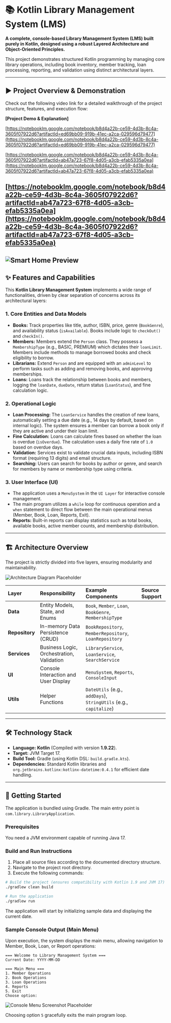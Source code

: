 # 📚 Kotlin Library Management System (LMS)

**A complete, console-based Library Management System (LMS) built purely in Kotlin, designed using a robust Layered Architecture and Object-Oriented Principles.**

This project demonstrates structured Kotlin programming by managing core library operations, including book inventory, member tracking, loan processing, reporting, and validation using distinct architectural layers.

---

## ▶️ Project Overview & Demonstration

Check out the following video link for a detailed walkthrough of the project structure, features, and execution flow:

**[Project Demo & Explanation]**

[https://notebooklm.google.com/notebook/b8d4a22b-ce59-4d3b-8c4a-3605f07922d6?artifactId=ed69bb09-919b-41ec-a2ca-029596d79477](https://notebooklm.google.com/notebook/b8d4a22b-ce59-4d3b-8c4a-3605f07922d6?artifactId=ed69bb09-919b-41ec-a2ca-029596d79477)

[https://notebooklm.google.com/notebook/b8d4a22b-ce59-4d3b-8c4a-3605f07922d6?artifactId=ab47a723-67f8-4d05-a3cb-efab5335a0ea](https://notebooklm.google.com/notebook/b8d4a22b-ce59-4d3b-8c4a-3605f07922d6?artifactId=ab47a723-67f8-4d05-a3cb-efab5335a0ea)

[https://notebooklm.google.com/notebook/b8d4a22b-ce59-4d3b-8c4a-3605f07922d6?artifactId=ab47a723-67f8-4d05-a3cb-efab5335a0ea](https://notebooklm.google.com/notebook/b8d4a22b-ce59-4d3b-8c4a-3605f07922d6?artifactId=ab47a723-67f8-4d05-a3cb-efab5335a0ea)
---
![Smart Home Preview](smarthome_ui.png)
---
## ✨ Features and Capabilities

This **Kotlin Library Management System** implements a wide range of functionalities, driven by clear separation of concerns across its architectural layers:

### 1. Core Entities and Data Models
*   **Books:** Track properties like title, author, ISBN, price, genre (`BookGenre`), and availability status (`isAvailable`). Books include logic to `checkOut()` and `checkIn()`.
*   **Members:** Members extend the `Person` class. They possess a `MembershipType` (e.g., BASIC, PREMIUM) which dictates their `loanLimit`. Members include methods to manage borrowed books and check eligibility to borrow.
*   **Librarians:** Extend `Person` and are equipped with an `adminLevel` to perform tasks such as adding and removing books, and approving memberships.
*   **Loans:** Loans track the relationship between books and members, logging the `loanDate`, `dueDate`, return status (`LoanStatus`), and fine calculation logic.

### 2. Operational Logic
*   **Loan Processing:** The `LoanService` handles the creation of new loans, automatically setting a due date (e.g., 14 days by default, based on internal logic). The system ensures a member can borrow a book only if they are active and under their loan limit.
*   **Fine Calculation:** Loans can calculate fines based on whether the loan is overdue (`isOverdue`). The calculation uses a daily fine rate of `1.0` based on overdue days.
*   **Validation:** Services exist to validate crucial data inputs, including ISBN format (requiring 13 digits) and email structure.
*   **Searching:** Users can search for books by author or genre, and search for members by name or membership type using criteria.

### 3. User Interface (UI)
*   The application uses a `MenuSystem` in the `UI Layer` for interactive console management.
*   The main program utilizes a `while` loop for continuous operation and a `when` statement to direct flow between the main operational menus (Member, Book, Loan, Reports, Exit).
*   **Reports:** Built-in reports can display statistics such as total books, available books, active member counts, and membership distribution.

---

## 🏗️ Architecture Overview

The project is strictly divided into five layers, ensuring modularity and maintainability.

![Architecture Diagram Placeholder](https://via.placeholder.com/800x400?text=Layered+Architecture+Diagram)

| Layer | Responsibility | Example Components | Source Support |
| :--- | :--- | :--- | :--- |
| **Data** | Entity Models, State, and Enums | `Book`, `Member`, `Loan`, `BookGenre`, `MembershipType` | |
| **Repository** | In-memory Data Persistence (CRUD) | `BookRepository`, `MemberRepository`, `LoanRepository` | |
| **Services** | Business Logic, Orchestration, Validation | `LibraryService`, `LoanService`, `SearchService` | |
| **UI** | Console Interaction and User Display | `MenuSystem`, `Reports`, `ConsoleInput` | |
| **Utils** | Helper Functions | `DateUtils` (e.g., `addDays`), `StringUtils` (e.g., `capitalize`) | |

---

## 🛠️ Technology Stack

*   **Language:** **Kotlin** (Compiled with version **1.9.22**).
*   **Target:** JVM Target 17.
*   **Build Tool:** Gradle (using Kotlin DSL: `build.gradle.kts`).
*   **Dependencies:** Standard Kotlin libraries and `org.jetbrains.kotlinx:kotlinx-datetime:0.4.1` for efficient date handling.

---

## 🚀 Getting Started

The application is bundled using Gradle. The main entry point is `com.library.LibraryApplication`.

### Prerequisites
You need a JVM environment capable of running Java 17.

### Build and Run Instructions

1.  Place all source files according to the documented directory structure.
2.  Navigate to the project root directory.
3.  Execute the following commands:

```bash
# Build the project (ensures compatibility with Kotlin 1.9 and JVM 17)
./gradlew clean build

# Run the application
./gradlew run
```
The application will start by initializing sample data and displaying the current date.

### Sample Console Output (Main Menu)

Upon execution, the system displays the main menu, allowing navigation to Member, Book, Loan, or Report operations:

```
=== Welcome to Library Management System ===
Current Date: YYYY-MM-DD

=== Main Menu ===
1. Member Operations
2. Book Operations
3. Loan Operations
4. Reports
5. Exit
Choose option: 
```

![Console Menu Screenshot Placeholder](https://via.placeholder.com/600x300?text=Screenshot+of+Console+Menu)

Choosing option `5` gracefully exits the main program loop.
